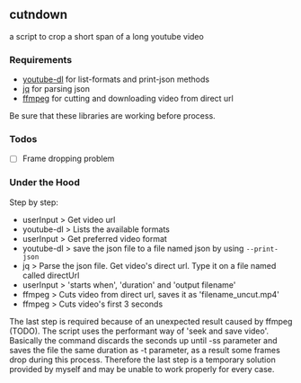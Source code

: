 ## cutndown

a script to crop a short span of a long youtube video

### Requirements

 * [youtube-dl](https://github.com/rg3/youtube-dl) for list-formats and print-json methods
 * [jq](https://stedolan.github.io/jq/) for parsing json
 * [ffmpeg](https://github.com/FFmpeg/FFmpeg) for cutting and downloading video from direct url

Be sure that these libraries are working before process.

### Todos
- [ ] Frame dropping problem

### Under the Hood

Step by step:

* userInput > Get video url
* youtube-dl > Lists the available formats
* userInput > Get preferred video format
* youtube-dl > save the json file to a file named json by using `--print-json`
* jq > Parse the json file. Get video's direct url. Type it on a file named called directUrl
* userInput > 'starts when', 'duration' and 'output filename'
* ffmpeg > Cuts video from direct url, saves it as 'filename_uncut.mp4'
* ffmpeg > Cuts video's first 3 seconds

The last step is required because of an unexpected result caused by ffmpeg (TODO).  The script uses the performant way of 'seek and save video'. Basically the command discards the seconds up until -ss parameter and saves the file the same duration as -t parameter, as a result some frames drop during this process. Therefore the last step is a temporary solution provided by myself and may be unable to work properly for every case.

